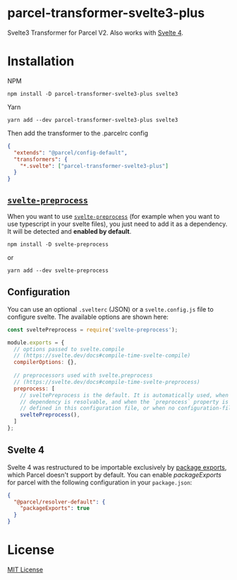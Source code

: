# parcel-transformer-svelte3-plus
Svelte3 Transformer for Parcel V2.
Also works with [Svelte 4](#svelte-4).

# Installation

NPM

```
npm install -D parcel-transformer-svelte3-plus svelte3
```

Yarn
```
yarn add --dev parcel-transformer-svelte3-plus svelte3
```

Then add the transformer to the .parcelrc config

```json
{
  "extends": "@parcel/config-default",
  "transformers": {
    "*.svelte": ["parcel-transformer-svelte3-plus"]
  }
}
```

## [`svelte-preprocess`]

When you want to use [`svelte-preprocess`]
(for example when you want to use typescript in your svelte files),
you just need to add it as a dependency. It will be detected and **enabled by default**.

```
npm install -D svelte-preprocess
```
or 
```
yarn add --dev svelte-preprocess
```

[`svelte-preprocess`]: https://github.com/sveltejs/svelte-preprocess

## Configuration

You can use an optional `.svelterc` (JSON) or a `svelte.config.js` file to configure svelte. The available options are shown here:

```javascript
const sveltePreprocess = require('svelte-preprocess');

module.exports = {
  // options passed to svelte.compile
  // (https://svelte.dev/docs#compile-time-svelte-compile)
  compilerOptions: {},
 
  // preprocessors used with svelte.preprocess
  // (https://svelte.dev/docs#compile-time-svelte-preprocess)
  preprocess: [
    // sveltePreprocess is the default. It is automatically used, when the
    // dependency is resolvable, and when the `preprocess` property is not
    // defined in this configuration file, or when no configuration-file exists.
    sveltePreprocess(),
  ]
};
```

## Svelte 4

Svelte 4 was restructured to be importable exclusively by [package exports](https://parceljs.org/features/dependency-resolution/#package-exports), which Parcel doesn't support by default.
You can enable *packageExports* for parcel with the following configuration in your `package.json`:

```json
{
  "@parcel/resolver-default": {
    "packageExports": true
  }
}
```

# License

[MIT License ](./LICENSE)

